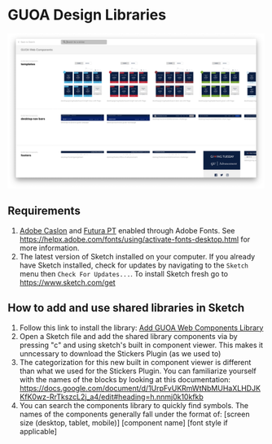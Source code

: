 # GUOA Design Libraries
![Screenshot of Advancement Web Components Library in Sketch](https://github.com/GUAdvComms/design-libraries/raw/master/guoa-web-components-library-screenshot.png)

## Requirements ##
1. <a href="https://fonts.adobe.com/fonts/adobe-caslon">Adobe Caslon</a> and <a href="https://fonts.adobe.com/fonts/futura-pt">Futura PT</a> enabled through Adobe Fonts. See https://helpx.adobe.com/fonts/using/activate-fonts-desktop.html for more information.
1. The latest version of Sketch installed on your computer. If you already have Sketch installed, check for updates by navigating to the `Sketch` menu then `Check For Updates...`. To install Sketch fresh go to https://www.sketch.com/get

## How to add and use shared libraries in Sketch ##
1. Follow this link to install the library: <a href="http://advancement.georgetown.edu/guoa-web-components-sketch-library">Add GUOA Web Components Library</a>
1. Open a Sketch file and add the shared library components via by pressing "c" and using sketch's built in component viewer. This makes it unncessary to download the Stickers Plugin (as we used to) 
2. The categorization for this new built in component viewer is different than what we used for the Stickers Plugin. You can familiarize yourself with the names of the blocks by looking at this documentation: https://docs.google.com/document/d/1UrpFvUKRmWtNbMUHaXLHDJKKfK0wz-RrTkszcL2j_a4/edit#heading=h.nnmj0k10kfkb
3. You can search the components  library to quickly find symbols. The names of the components generally fall under the format of: \[screen size (desktop, tablet, mobile)\] \[component name\] \[font style if applicable\]
